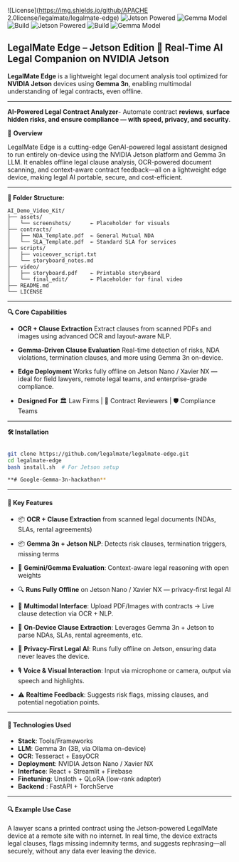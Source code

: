 ![License](https://img.shields.io/github/APACHE 2.0license/legalmate/legalmate-edge)  ![Jetson Powered](https://img.shields.io/badge/Jetson-Nano%20%7C%20Xavier%20NX-blue)
![Gemma Model](https://img.shields.io/badge/Gemma-3n%204B-multimodal)   ![Build](https://img.shields.io/badge/build-passing-brightgreen) ![Jetson Powered](https://img.shields.io/badge/Jetson-Nano%20%7C%20Xavier%20NX-blue) 
![Build](https://img.shields.io/badge/build-passing-brightgreen)   ![Gemma Model](https://img.shields.io/badge/Gemma-3n--4B-multimodal-purple)


## LegalMate Edge – Jetson Edition 🧠  Real-Time AI Legal Companion on NVIDIA Jetson

**LegalMate Edge** is a lightweight legal document analysis tool optimized for **NVIDIA Jetson** devices using **Gemma 3n**, enabling multimodal understanding of legal contracts, even offline.


 ---------------------------------------
 
**AI-Powered Legal Contract Analyzer**- Automate contract **reviews**, **surface hidden risks, and ensure compliance — with speed, privacy, and security**.

🚀 **Overview**

LegalMate Edge is a cutting-edge GenAI-powered legal assistant designed to run entirely on-device using the NVIDIA Jetson platform and Gemma 3n LLM. It enables offline legal clause analysis, OCR-powered document scanning, and context-aware contract feedback—all on a lightweight edge device, making legal AI portable, secure, and cost-efficient.

------------------

**📁 Folder Structure:**
````
AI_Demo_Video_Kit/
├── assets/
│   └── screenshots/      ← Placeholder for visuals
├── contracts/
│   ├── NDA_Template.pdf  ← General Mutual NDA
│   └── SLA_Template.pdf  ← Standard SLA for services
├── scripts/
│   ├── voiceover_script.txt
│   └── storyboard_notes.md
├── video/
│   ├── storyboard.pdf    ← Printable storyboard
│   └── final_edit/       ← Placeholder for final video
├── README.md
└── LICENSE
`````
---------------------------

**🔍 Core Capabilities**

- **OCR + Clause Extraction**
Extract clauses from scanned PDFs and images using advanced OCR and layout-aware NLP.

- **Gemma-Driven Clause Evaluation**
Real-time detection of risks, NDA violations, termination clauses, and more using Gemma 3n on-device.

- **Edge Deployment**
Works fully offline on Jetson Nano / Xavier NX — ideal for field lawyers, remote legal teams, and enterprise-grade compliance.

- **Designed For**
🏛️ Law Firms | 📄 Contract Reviewers | 🛡 Compliance Teams

---

**🛠 Installation**

```bash

git clone https://github.com/legalmate/legalmate-edge.git
cd legalmate-edge
bash install.sh  # For Jetson setup

**# Google-Gemma-3n-hackathon**

`````````
 
------------------------------------------------------------------------------------

#### 🔧 Key Features

-  📦 **OCR + Clause Extraction** from scanned legal documents (NDAs, SLAs, rental agreements)

- 📦 **Gemma 3n + Jetson NLP**: Detects risk clauses, termination triggers, missing terms

- 🧠 **Gemini/Gemma Evaluation**: Context-aware legal reasoning with open weights
  
- 🔍 **Runs Fully Offline** on Jetson Nano / Xavier NX — privacy-first legal AI
 
- 🤖 **Multimodal Interface**: Upload PDF/Images with contracts → Live clause detection via OCR + NLP.

- 📄 **On-Device Clause Extraction**: Leverages Gemma 3n + Jetson to parse NDAs, SLAs, rental agreements, etc.

- 🔐  **Privacy-First Legal AI**: Runs fully offline on Jetson, ensuring data never leaves the device.

- 🎙️ **Voice & Visual Interaction**: Input via microphone or camera, output via speech and highlights.

- ⚠️ **Realtime Feedback**: Suggests risk flags, missing clauses, and potential negotiation points.

----------------

#### 🔌 Technologies Used

- **Stack**:	Tools/Frameworks
- **LLM**:	Gemma 3n (3B, via Ollama on-device)
- **OCR**:	Tesseract + EasyOCR
- **Deployment**:	NVIDIA Jetson Nano / Xavier NX
- **Interface**:	React + Streamlit + Firebase
- **Finetuning**:	Unsloth + QLoRA (low-rank adapter)
- **Backend** :	FastAPI + TorchServe

----------------

#### 🔍 Example Use Case

A lawyer scans a printed contract using the Jetson-powered LegalMate device at a remote site with no internet. In real time, the device extracts legal clauses, flags missing indemnity terms, and suggests rephrasing—all securely, without any data ever leaving the device.

